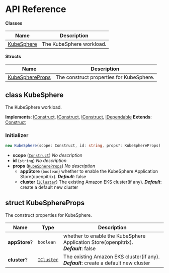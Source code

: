 # API Reference

**Classes**

Name|Description
----|-----------
[KubeSphere](#cdk-kubesphere-kubesphere)|The KubeSphere workload.


**Structs**

Name|Description
----|-----------
[KubeSphereProps](#cdk-kubesphere-kubesphereprops)|The construct properties for KubeSphere.



## class KubeSphere  <a id="cdk-kubesphere-kubesphere"></a>

The KubeSphere workload.

__Implements__: [IConstruct](#constructs-iconstruct), [IConstruct](#aws-cdk-core-iconstruct), [IConstruct](#constructs-iconstruct), [IDependable](#aws-cdk-core-idependable)
__Extends__: [Construct](#aws-cdk-core-construct)

### Initializer




```ts
new KubeSphere(scope: Construct, id: string, props?: KubeSphereProps)
```

* **scope** (<code>[Construct](#aws-cdk-core-construct)</code>)  *No description*
* **id** (<code>string</code>)  *No description*
* **props** (<code>[KubeSphereProps](#cdk-kubesphere-kubesphereprops)</code>)  *No description*
  * **appStore** (<code>boolean</code>)  whether to enable the KubeSphere Application Store(openpitrix). __*Default*__: false
  * **cluster** (<code>[ICluster](#aws-cdk-aws-eks-icluster)</code>)  The existing Amazon EKS cluster(if any). __*Default*__: create a default new cluster




## struct KubeSphereProps  <a id="cdk-kubesphere-kubesphereprops"></a>


The construct properties for KubeSphere.



Name | Type | Description 
-----|------|-------------
**appStore**? | <code>boolean</code> | whether to enable the KubeSphere Application Store(openpitrix).<br/>__*Default*__: false
**cluster**? | <code>[ICluster](#aws-cdk-aws-eks-icluster)</code> | The existing Amazon EKS cluster(if any).<br/>__*Default*__: create a default new cluster



